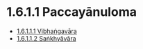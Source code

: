 # 1.6.1.1 Paccayānuloma

* [1.6.1.1.1 Vibhaṅgavāra](1.6.1.1/1.6.1.1.1.md)
* [1.6.1.1.2 Saṅkhyāvāra](1.6.1.1/1.6.1.1.2.md)
